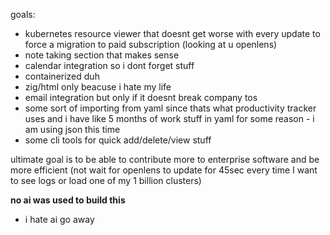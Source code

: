 goals:
- kubernetes resource viewer that doesnt get worse with every update to force a migration to paid subscription (looking at u openlens)
- note taking section that makes sense
- calendar integration so i dont forget stuff
- containerized duh
- zig/html only beacuse i hate my life
- email integration but only if it doesnt break company tos
- some sort of importing from yaml since thats what productivity tracker uses and i have like 5 months of work stuff in yaml for some reason - i am using json this time
- some cli tools for quick add/delete/view stuff

ultimate goal is to be able to contribute more to enterprise software and be more efficient (not wait for openlens to update for 45sec every time I want to see logs or load one of my 1 billion clusters)

**no ai was used to build this**
 - i hate ai go away 
